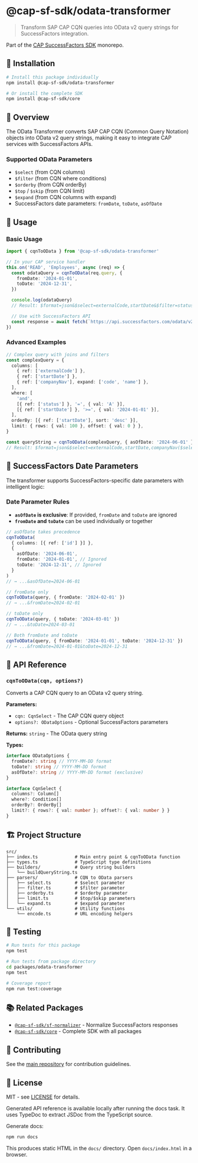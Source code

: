 # @cap-sf-sdk/odata-transformer

> Transform SAP CAP CQN queries into OData v2 query strings for SuccessFactors integration.

Part of the [CAP SuccessFactors SDK](../../README.md) monorepo.

## 🚀 Installation

```bash
# Install this package individually
npm install @cap-sf-sdk/odata-transformer

# Or install the complete SDK
npm install @cap-sf-sdk/core
```

## 📖 Overview

The OData Transformer converts SAP CAP CQN (Common Query Notation) objects into OData v2 query strings, making it easy to integrate CAP services with SuccessFactors APIs.

### Supported OData Parameters

- `$select` (from CQN columns)
- `$filter` (from CQN where conditions)
- `$orderby` (from CQN orderBy)
- `$top` / `$skip` (from CQN limit)
- `$expand` (from CQN columns with expand)
- SuccessFactors date parameters: `fromDate`, `toDate`, `asOfDate`

## 🧩 Usage

### Basic Usage

```typescript
import { cqnToOData } from '@cap-sf-sdk/odata-transformer'

// In your CAP service handler
this.on('READ', 'Employees', async (req) => {
  const odataQuery = cqnToOData(req.query, {
    fromDate: '2024-01-01',
    toDate: '2024-12-31',
  })

  console.log(odataQuery)
  // Result: $format=json&$select=externalCode,startDate&$filter=status eq 'A'&fromDate=2024-01-01&toDate=2024-12-31

  // Use with SuccessFactors API
  const response = await fetch(`https://api.successfactors.com/odata/v2/PerPerson?${odataQuery}`)
})
```

### Advanced Examples

```typescript
// Complex query with joins and filters
const complexQuery = {
  columns: [
    { ref: ['externalCode'] },
    { ref: ['startDate'] },
    { ref: ['companyNav'], expand: ['code', 'name'] },
  ],
  where: [
    'and',
    [{ ref: ['status'] }, '=', { val: 'A' }],
    [{ ref: ['startDate'] }, '>=', { val: '2024-01-01' }],
  ],
  orderBy: [{ ref: ['startDate'], sort: 'desc' }],
  limit: { rows: { val: 100 }, offset: { val: 0 } },
}

const queryString = cqnToOData(complexQuery, { asOfDate: '2024-06-01' })
// Result: $format=json&$select=externalCode,startDate,companyNav($select=code,name)&$filter=status eq 'A' and startDate ge '2024-01-01'&$orderby=startDate desc&$top=100&$skip=0&asOfDate=2024-06-01
```

## 📅 SuccessFactors Date Parameters

The transformer supports SuccessFactors-specific date parameters with intelligent logic:

### Date Parameter Rules

- **`asOfDate` is exclusive**: If provided, `fromDate` and `toDate` are ignored
- **`fromDate` and `toDate`** can be used individually or together

```typescript
// asOfDate takes precedence
cqnToOData(
  { columns: [{ ref: ['id'] }] },
  {
    asOfDate: '2024-06-01',
    fromDate: '2024-01-01', // Ignored
    toDate: '2024-12-31', // Ignored
  }
)
// → ...&asOfDate=2024-06-01

// fromDate only
cqnToOData(query, { fromDate: '2024-02-01' })
// → ...&fromDate=2024-02-01

// toDate only
cqnToOData(query, { toDate: '2024-03-01' })
// → ...&toDate=2024-03-01

// Both fromDate and toDate
cqnToOData(query, { fromDate: '2024-01-01', toDate: '2024-12-31' })
// → ...&fromDate=2024-01-01&toDate=2024-12-31
```

## 🔧 API Reference

### `cqnToOData(cqn, options?)`

Converts a CAP CQN query to an OData v2 query string.

**Parameters:**

- `cqn: CqnSelect` - The CAP CQN query object
- `options?: ODataOptions` - Optional SuccessFactors parameters

**Returns:** `string` - The OData query string

**Types:**

```typescript
interface ODataOptions {
  fromDate?: string // YYYY-MM-DD format
  toDate?: string // YYYY-MM-DD format
  asOfDate?: string // YYYY-MM-DD format (exclusive)
}

interface CqnSelect {
  columns?: Column[]
  where?: Condition[]
  orderBy?: OrderBy[]
  limit?: { rows?: { val: number }; offset?: { val: number } }
}
```

## 🏗️ Project Structure

```
src/
├── index.ts              # Main entry point & cqnToOData function
├── types.ts              # TypeScript type definitions
├── builders/             # Query string builders
│   └── buildQueryString.ts
├── parsers/              # CQN to OData parsers
│   ├── select.ts         # $select parameter
│   ├── filter.ts         # $filter parameter
│   ├── orderby.ts        # $orderby parameter
│   ├── limit.ts          # $top/$skip parameters
│   └── expand.ts         # $expand parameter
└── utils/                # Utility functions
    └── encode.ts         # URL encoding helpers
```

## 🧪 Testing

```bash
# Run tests for this package
npm test

# Run tests from package directory
cd packages/odata-transformer
npm test

# Coverage report
npm run test:coverage
```

## 📚 Related Packages

- [`@cap-sf-sdk/sf-normalizer`](../sf-normalizer) - Normalize SuccessFactors responses
- [`@cap-sf-sdk/core`](../sdk) - Complete SDK with all packages

## 🤝 Contributing

See the [main repository](../../README.md#contributing) for contribution guidelines.

## 📄 License

MIT - see [LICENSE](../../LICENSE) for details.

Generated API reference is available locally after running the docs task. It uses TypeDoc to extract JSDoc from the TypeScript source.

Generate docs:

```powershell
npm run docs
```

This produces static HTML in the `docs/` directory. Open `docs/index.html` in a browser.
